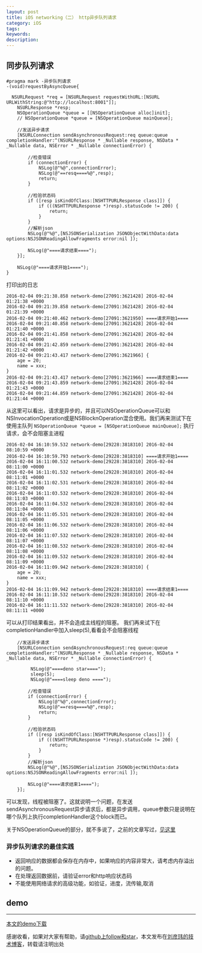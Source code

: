 ```yaml
---
layout: post
title: iOS networking（二） http异步队列请求
category: iOS
tags:
keywords:
description:
---
```



## 同步队列请求

````objc
#pragma mark -异步队列请求
-(void)requestByAsyncQueue{

  NSURLRequest *req = [NSURLRequest requestWithURL:[NSURL URLWithString:@"http://localhost:8001"]];
    NSURLResponse *resp;
    NSOperationQueue *queue = [[NSOperationQueue alloc]init];
    // NSOperationQueue *queue = [NSOperationQueue mainQueue];

    //发送异步请求
    [NSURLConnection sendAsynchronousRequest:req queue:queue completionHandler:^(NSURLResponse * _Nullable response, NSData * _Nullable data, NSError * _Nullable connectionError) {

        //检查错误
        if (connectionError) {
            NSLog(@"%@",connectionError);
            NSLog(@"==resq====%@",resp);
            return;
        }

        //检验状态码
        if ([resp isKindOfClass:[NSHTTPURLResponse class]]) {
            if (((NSHTTPURLResponse *)resp).statusCode != 200) {
                return;
            }
        }
        //解析json
        NSLog(@"%@",[NSJSONSerialization JSONObjectWithData:data options:NSJSONReadingAllowFragments error:nil ]);

        NSLog(@"====请求结束====");
    }];

    NSLog(@"====请求开始1====");
}

````

打印出的日志

````
2016-02-04 09:21:38.858 network-demo[27091:3621428] 2016-02-04 01:21:38 +0000
2016-02-04 09:21:39.858 network-demo[27091:3621428] 2016-02-04 01:21:39 +0000
2016-02-04 09:21:40.462 network-demo[27091:3621950] ====请求开始1====
2016-02-04 09:21:40.858 network-demo[27091:3621428] 2016-02-04 01:21:40 +0000
2016-02-04 09:21:41.858 network-demo[27091:3621428] 2016-02-04 01:21:41 +0000
2016-02-04 09:21:42.859 network-demo[27091:3621428] 2016-02-04 01:21:42 +0000
2016-02-04 09:21:43.417 network-demo[27091:3621966] {
    age = 20;
    name = xxx;
}
2016-02-04 09:21:43.417 network-demo[27091:3621966] ====请求结束1====
2016-02-04 09:21:43.859 network-demo[27091:3621428] 2016-02-04 01:21:43 +0000
2016-02-04 09:21:44.859 network-demo[27091:3621428] 2016-02-04 01:21:44 +0000
````


从这里可以看出，请求是异步的，并且可以NSOperationQueue可以和NSInvocationOperation或是NSBlocknOperation混合使用。我们再来测试下在使用主队列 ```` NSOperationQueue *queue = [NSOperationQueue mainQueue]; ```` 执行请求，会不会阻塞主进程

````
2016-02-04 16:10:59.532 network-demo[29228:3818310] 2016-02-04 08:10:59 +0000
2016-02-04 16:10:59.793 network-demo[29228:3818310] ====请求开始1====
2016-02-04 16:11:00.532 network-demo[29228:3818310] 2016-02-04 08:11:00 +0000
2016-02-04 16:11:01.532 network-demo[29228:3818310] 2016-02-04 08:11:01 +0000
2016-02-04 16:11:02.531 network-demo[29228:3818310] 2016-02-04 08:11:02 +0000
2016-02-04 16:11:03.532 network-demo[29228:3818310] 2016-02-04 08:11:03 +0000
2016-02-04 16:11:04.532 network-demo[29228:3818310] 2016-02-04 08:11:04 +0000
2016-02-04 16:11:05.531 network-demo[29228:3818310] 2016-02-04 08:11:05 +0000
2016-02-04 16:11:06.532 network-demo[29228:3818310] 2016-02-04 08:11:06 +0000
2016-02-04 16:11:07.532 network-demo[29228:3818310] 2016-02-04 08:11:07 +0000
2016-02-04 16:11:08.532 network-demo[29228:3818310] 2016-02-04 08:11:08 +0000
2016-02-04 16:11:09.532 network-demo[29228:3818310] 2016-02-04 08:11:09 +0000
2016-02-04 16:11:09.942 network-demo[29228:3818310] {
    age = 20;
    name = xxx;
}
2016-02-04 16:11:09.942 network-demo[29228:3818310] ====请求结束1====
2016-02-04 16:11:10.532 network-demo[29228:3818310] 2016-02-04 08:11:10 +0000
2016-02-04 16:11:11.532 network-demo[29228:3818310] 2016-02-04 08:11:11 +0000
````

可以从打印结果看出，并不会造成主线程的阻塞。 我们再来试下在completionHandler中加入sleep(5),看看会不会阻塞线程

````
    //发送异步请求
    [NSURLConnection sendAsynchronousRequest:req queue:queue completionHandler:^(NSURLResponse * _Nullable response, NSData * _Nullable data, NSError * _Nullable connectionError) {

         NSLog(@"====deno star====");
         sleep(5);
         NSLog(@"====sleep deno ====");

        //检查错误
        if (connectionError) {
            NSLog(@"%@",connectionError);
            NSLog(@"==resq====%@",resp);
            return;
        }

        //检验状态码
        if ([resp isKindOfClass:[NSHTTPURLResponse class]]) {
            if (((NSHTTPURLResponse *)resp).statusCode != 200) {
                return;
            }
        }
        //解析json
        NSLog(@"%@",[NSJSONSerialization JSONObjectWithData:data options:NSJSONReadingAllowFragments error:nil ]);

        NSLog(@"====请求结束1====");
    }];

````

可以发现，线程被阻塞了。这就说明一个问题，在发送sendAsynchronousRequest异步请求后，都是异步调用，queue参数只是说明在哪个队列上执行completionHandler这个block而已。

关于NSOperationQueue的部分，就不多说了，之前的文章写过，[见这里](https://zsmsimon.github.io/2015/08/19/ios-ThreadAndAsynchronization.html)

### 异步队列请求的最佳实践

-   返回响应的数据都会保存在内存中，如果响应的内容非常大，请考虑内存溢出的问题。
-   在处理返回数据前，请验证error和http响应状态码
-   不能使用网络请求的高级功能，如验证，进度，流传输,取消


## demo
---

[本文的demo下载](https://github.com/coolnameismy/demo/tree/master/network-demo)

感谢收看，如果对大家有帮助，请[github上follow和star](https://github.com/coolnameismy)，本文发布在[刘彦玮的技术博客](https://zsmsimon.github.io/)，转载请注明出处


